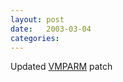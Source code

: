 ```yaml
---
layout: post
date:   2003-03-04
categories:
---
```

Updated <a href="zlinux/vmparms/">VMPARM</a> patch
